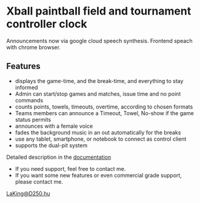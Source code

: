 Xball paintball field and tournament controller clock
=====================================================

<!-- # See the [demo](https://xoclock.d250.hu/admin.html) -->
Announcements now via google cloud speech synthesis.
Frontend speach with chrome browser.

## Features

- displays the game-time, and the break-time, and everything to stay informed
- Admin can start/stop games and matches, issue time and no point commands
- counts points, towels, timeouts, overtime, according to chosen formats 
- Teams members can announce a Timeout, Towel, No-show if the game status permits
- announces with a female voice
- fades the background music in an out automatically for the breaks
- use any tablet, smartphone, or notebook to connect as control client
- supports the dual-pit system

Detailed description in the [documentation](https://github.com/LaKing/xoclock/blob/master/public/xoclock.pdf)

- If you need support, feel free to contact me.
- If you want some new features or even commercial grade support, please contact me.

LaKing@D250.hu
